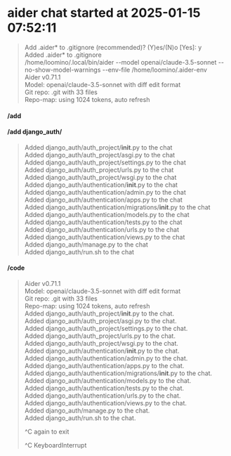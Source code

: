
# aider chat started at 2025-01-15 07:52:11

> Add .aider* to .gitignore (recommended)? (Y)es/(N)o [Yes]: y  
> Added .aider* to .gitignore  
> /home/loomino/.local/bin/aider --model openai/claude-3.5-sonnet --no-show-model-warnings --env-file /home/loomino/.aider-env  
> Aider v0.71.1  
> Model: openai/claude-3.5-sonnet with diff edit format  
> Git repo: .git with 33 files  
> Repo-map: using 1024 tokens, auto refresh  

#### /add  

#### /add django_auth/  
> Added django_auth/auth_project/__init__.py to the chat  
> Added django_auth/auth_project/asgi.py to the chat  
> Added django_auth/auth_project/settings.py to the chat  
> Added django_auth/auth_project/urls.py to the chat  
> Added django_auth/auth_project/wsgi.py to the chat  
> Added django_auth/authentication/__init__.py to the chat  
> Added django_auth/authentication/admin.py to the chat  
> Added django_auth/authentication/apps.py to the chat  
> Added django_auth/authentication/migrations/__init__.py to the chat  
> Added django_auth/authentication/models.py to the chat  
> Added django_auth/authentication/tests.py to the chat  
> Added django_auth/authentication/urls.py to the chat  
> Added django_auth/authentication/views.py to the chat  
> Added django_auth/manage.py to the chat  
> Added django_auth/run.sh to the chat  

#### /code  
> Aider v0.71.1  
> Model: openai/claude-3.5-sonnet with diff edit format  
> Git repo: .git with 33 files  
> Repo-map: using 1024 tokens, auto refresh  
> Added django_auth/auth_project/__init__.py to the chat.  
> Added django_auth/auth_project/asgi.py to the chat.  
> Added django_auth/auth_project/settings.py to the chat.  
> Added django_auth/auth_project/urls.py to the chat.  
> Added django_auth/auth_project/wsgi.py to the chat.  
> Added django_auth/authentication/__init__.py to the chat.  
> Added django_auth/authentication/admin.py to the chat.  
> Added django_auth/authentication/apps.py to the chat.  
> Added django_auth/authentication/migrations/__init__.py to the chat.  
> Added django_auth/authentication/models.py to the chat.  
> Added django_auth/authentication/tests.py to the chat.  
> Added django_auth/authentication/urls.py to the chat.  
> Added django_auth/authentication/views.py to the chat.  
> Added django_auth/manage.py to the chat.  
> Added django_auth/run.sh to the chat.  
>  
>  
> ^C again to exit  
>  
>  
> ^C KeyboardInterrupt  

